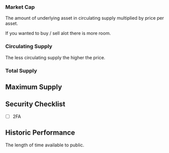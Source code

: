 ### Market Cap

The amount of underlying asset in circulating supply multiplied by price per asset.

If you wanted to buy / sell alot there is more room.


### Circulating Supply

The less circulating supply the higher the price.


### Total Supply


## Maximum Supply



## Security Checklist

- [ ] 2FA

## Historic Performance

The length of time available to public.
